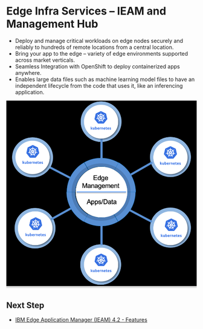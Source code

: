 # Edge Infra Services – IEAM and Management Hub

- Deploy and manage critical workloads on edge nodes securely and reliably to hundreds of remote locations 
  from a central location.
- Bring your app to the edge – variety of edge environments supported across market verticals.
- Seamless Integration with OpenShift to deploy containerized apps anywhere.
- Enables large data files such as machine learning model files to have an independent lifecycle from the code that 
  uses it, like an inferencing application.

<img src="images/edge-infra-services.png" />

## Next Step
- [IBM Edge Application Manager (IEAM) 4.2 - Features](ieam42-features.md)